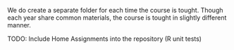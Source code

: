 We do create a separate folder for each time the course is tought. Though each year share common materials, the course is tought in slightly different manner.

TODO:
    Include Home Assignments into the repository (R unit tests)
